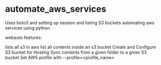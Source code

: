 # automate_aws_services
Uses boto3 and setting up session and listing S3 buckets
automating aws services using python

webauto features:

  lists all s3 in aws
  list all contents inside an s3 bucket
  Create and Configure S3 bucket for Hosting
  Sync contents from a given folder to a given S3 bucket
  Set AWS profile with --profile=<profile_name>
